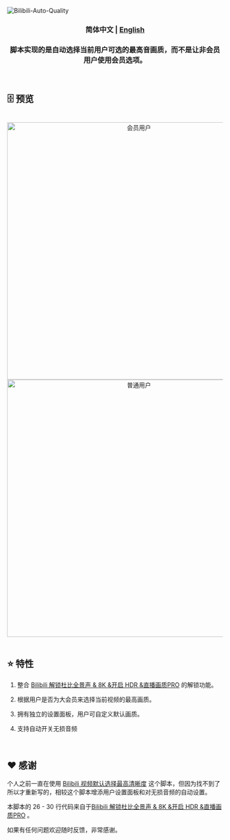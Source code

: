 ![Bilibili-Auto-Quality](https://socialify.git.ci/AHCorn/Bilibili-Auto-Quality/image?description=1&descriptionEditable=%E8%87%AA%E5%8A%A8%E8%A7%A3%E9%94%81%E5%B9%B6%E6%9B%B4%E6%94%B9%E5%93%94%E5%93%A9%E5%93%94%E5%93%A9%E8%A7%86%E9%A2%91%E7%9A%84%E7%94%BB%E8%B4%A8%E5%92%8C%E9%9F%B3%E8%B4%A8%EF%BC%8C%E5%AE%9E%E7%8E%B0%E8%87%AA%E5%8A%A8%E9%80%89%E6%8B%A9%E6%9C%80%E9%AB%98%E7%94%BB%E8%B4%A8%E3%80%81%E6%97%A0%E6%8D%9F%E9%9F%B3%E9%A2%91%E5%8F%8A%E6%9D%9C%E6%AF%94%E5%85%A8%E6%99%AF%E5%A3%B0%20%E3%80%82&font=Raleway&forks=1&issues=1&language=1&name=1&owner=1&pattern=Solid&pulls=1&stargazers=1&theme=Auto)

<div align="center">

###  **简体中文** | <a href="https://github.com/AHCorn/Bilibili-Auto-Quality/blob/main/README_EN.md"> English </a> 

### 脚本实现的是自动选择当前用户可选的最高音画质，而不是让非会员用户使用会员选项。

</div>

<br>



## 🗄 预览

<br>

  
<div align="center">
    <img src="https://github.com/AHCorn/Bilibili-Auto-Quality/assets/42889600/b00089b4-34d5-4279-872a-e2cb7ce6c7b8" alt="会员用户" style="height: 600px;width: auto;">
   <img src="https://github.com/AHCorn/Bilibili-Auto-Quality/assets/42889600/c1d9caf8-0464-40b7-bf44-bd6625afb937" alt ="普通用户" style="height:600px;width:auto;">
</div>




<br>


## ⭐ 特性


1. 整合 [Bilibili 解锁杜比全景声 & 8K &开启 HDR &直播画质PRO](https://greasyfork.org/zh-TW/scripts/441403) 的解锁功能。

2. 根据用户是否为大会员来选择当前视频的最高画质。
   
3. 拥有独立的设置面板，用户可自定义默认画质。
   
4. 支持自动开关无损音频

<br>


## ❤ 感谢
个人之前一直在使用 [Bilibili 视频默认选择最高清晰度](https://greasyfork.org/zh-CN/scripts/374770-bilibili-%E8%A7%86%E9%A2%91%E9%BB%98%E8%AE%A4%E9%80%89%E6%8B%A9%E6%9C%80%E9%AB%98%E6%B8%85%E6%99%B0%E5%BA%A6) 这个脚本，但因为找不到了所以才重新写的，相较这个脚本增添用户设置面板和对无损音频的自动设置。

本脚本的 26 - 30 行代码来自于[Bilibili 解锁杜比全景声 & 8K &开启 HDR &直播画质PRO](https://greasyfork.org/zh-TW/scripts/441403) 。

如果有任何问题欢迎随时反馈，非常感谢。



